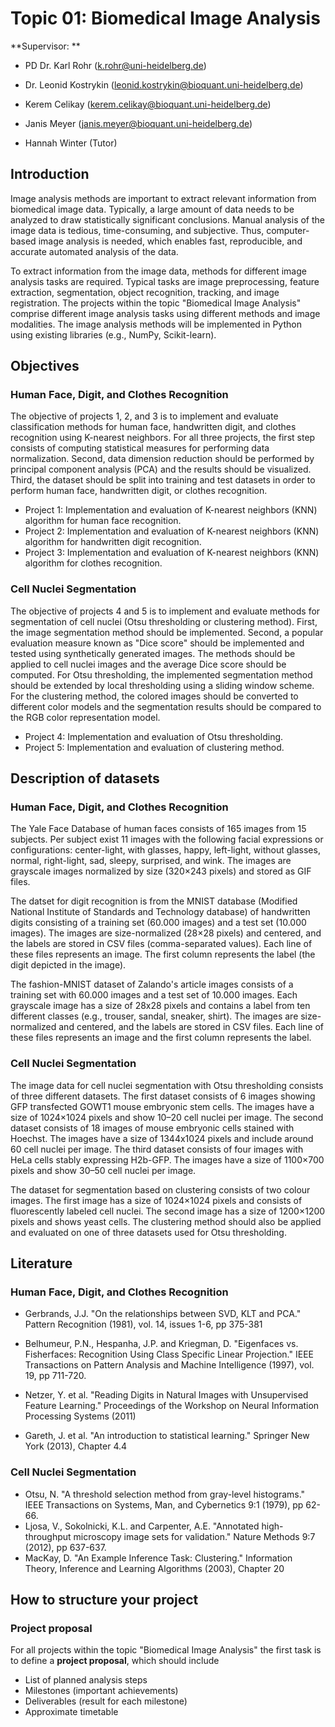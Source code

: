 # Topic 01: Biomedical Image Analysis


**Supervisor: **

* PD Dr. Karl Rohr     (k.rohr@uni-heidelberg.de)
* Dr. Leonid Kostrykin (leonid.kostrykin@bioquant.uni-heidelberg.de)
* Kerem Celikay        (kerem.celikay@bioquant.uni-heidelberg.de)
* Janis Meyer          (janis.meyer@bioquant.uni-heidelberg.de)

* Hannah Winter (Tutor)

## Introduction

Image analysis methods are important to extract relevant information from biomedical image data.
Typically, a large amount of data needs to be analyzed to draw statistically significant conclusions.
Manual analysis of the image data is tedious, time-consuming, and subjective.
Thus, computer-based image analysis is needed, which enables fast, reproducible, and accurate automated analysis of the data.

To extract information from the image data, methods for different image analysis tasks are required. Typical tasks are image preprocessing, feature extraction, segmentation, object recognition, tracking, and image registration. The projects within the topic "Biomedical Image Analysis" comprise different image analysis tasks using different methods and image modalities. The image analysis methods will be implemented in Python using existing libraries (e.g., NumPy, Scikit-learn). 

## Objectives

### Human Face, Digit, and Clothes Recognition

The objective of projects 1, 2, and 3 is to implement and evaluate classification methods for human face, handwritten digit, and clothes recognition using K-nearest neighbors. For all three projects, the first step consists of computing statistical measures for performing data normalization. Second, data dimension reduction should be performed by principal component analysis (PCA) and the results should be visualized. Third, the dataset should be split into training and test datasets in order to perform human face, handwritten digit, or clothes recognition.   

* Project 1: Implementation and evaluation of K-nearest neighbors (KNN) algorithm for human face recognition. 
* Project 2: Implementation and evaluation of K-nearest neighbors (KNN) algorithm for handwritten digit recognition. 
* Project 3: Implementation and evaluation of K-nearest neighbors (KNN) algorithm for clothes recognition. 

### Cell Nuclei Segmentation

The objective of projects 4 and 5 is to implement and evaluate methods for segmentation of cell nuclei (Otsu thresholding or clustering method). First, the image segmentation method should be implemented. Second, a popular evaluation measure known as "Dice score" should be implemented and tested using synthetically generated images. The methods should be applied to cell nuclei images and the average Dice score should be computed. For Otsu thresholding, the implemented segmentation method should be extended by local thresholding using a sliding window scheme. For the clustering method, the colored images should be converted to different color models and the segmentation results should be compared to the RGB color representation model.  

* Project 4: Implementation and evaluation of Otsu thresholding.
* Project 5: Implementation and evaluation of clustering method.  


## Description of datasets


### Human Face, Digit, and Clothes Recognition


The Yale Face Database of human faces consists of 165 images from 15 subjects. Per subject exist 11 images with the following facial expressions or configurations: center-light, with glasses, happy, left-light, without glasses, normal, right-light, sad, sleepy, surprised, and wink. The images are grayscale images normalized by size (320×243 pixels) and stored as GIF files.

The datset for digit recognition is from the MNIST database (Modified National Institute of Standards and Technology database) of handwritten digits consisting of a training set (60.000 images) and a test set (10.000 images). The images are size-normalized (28×28 pixels) and centered, and the labels are stored in CSV files (comma-separated values). Each line of these files represents an image. The first column represents the label (the digit depicted in the image).

The fashion-MNIST dataset of Zalando's article images consists of a training set with 60.000 images and a test set of 10.000 images. Each grayscale image has a size of 28x28 pixels and contains a label from ten different classes (e.g., trouser, sandal, sneaker, shirt). The images are size-normalized and centered, and the labels are stored in CSV files. Each line of these files represents an image and the first column represents the label. 

### Cell Nuclei Segmentation

The image data for cell nuclei segmentation with Otsu thresholding consists of three different datasets. The first dataset consists of 6 images showing GFP transfected GOWT1 mouse embryonic stem cells. The images have a size of 1024×1024 pixels and show 10–20 cell nuclei per image. The second dataset consists of 18 images of mouse embryonic cells stained with Hoechst. The images have a size of 1344x1024 pixels and include around 60 cell nuclei per image. The third dataset consists of four images with HeLa cells stably expressing H2b-GFP. The images have a size of 1100×700 pixels and show 30–50 cell nuclei per image.

 
The dataset for segmentation based on clustering consists of two colour images. The first image has a size of 1024×1024 pixels and consists of fluorescently labeled cell nuclei. The second image has a size of 1200×1200 pixels and shows yeast cells. The clustering method should also be applied and evaluated on one of three datasets used for Otsu thresholding.  

## Literature 



### Human Face, Digit, and Clothes Recognition

* Gerbrands, J.J. "On the relationships between SVD, KLT and PCA." Pattern Recognition (1981), vol. 14, issues 1-6, pp 375-381

* Belhumeur, P.N., Hespanha, J.P. and Kriegman, D. "Eigenfaces vs. Fisherfaces: Recognition Using Class Specific Linear Projection." IEEE Transactions on Pattern Analysis and Machine Intelligence (1997), vol. 19, pp 711-720.

* Netzer, Y. et al. "Reading Digits in Natural Images with Unsupervised Feature Learning." Proceedings of the Workshop on Neural Information Processing Systems (2011)

* Gareth, J. et al. "An introduction to statistical learning." Springer New York (2013), Chapter 4.4

### Cell Nuclei Segmentation

* Otsu, N. "A threshold selection method from gray-level histograms." IEEE Transactions on Systems, Man, and Cybernetics 9:1 (1979), pp 62-66.
* Ljosa, V., Sokolnicki, K.L. and Carpenter, A.E. "Annotated high-throughput microscopy image sets for validation." Nature Methods 9:7 (2012), pp 637-637.
* MacKay, D. "An Example Inference Task: Clustering." Information Theory, Inference and Learning Algorithms (2003), Chapter 20


## How to structure your project

### Project proposal

For all projects within the topic "Biomedical Image Analysis" the first task 
is to define a **project proposal**, which should include

* List of planned analysis steps
* Milestones (important achievements)
* Deliverables (result for each milestone)
* Approximate timetable



